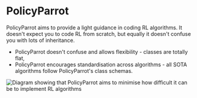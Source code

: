 # PolicyParrot
PolicyParrot aims to provide a light guidance in coding RL algorithms. It doesn't expect you to code RL from scratch, but equally it doesn't confuse you with lots of inheritance.

- PolicyParrot doesn't confuse and allows flexibility - classes are totally flat,
- PolicyParrot encourages standardisation across algorithms - all SOTA algorithms follow PolicyParrot's class schemas.

![Diagram showing that PolicyParrot aims to minimise how difficult it can be to implement RL algorithms](./charter.png)